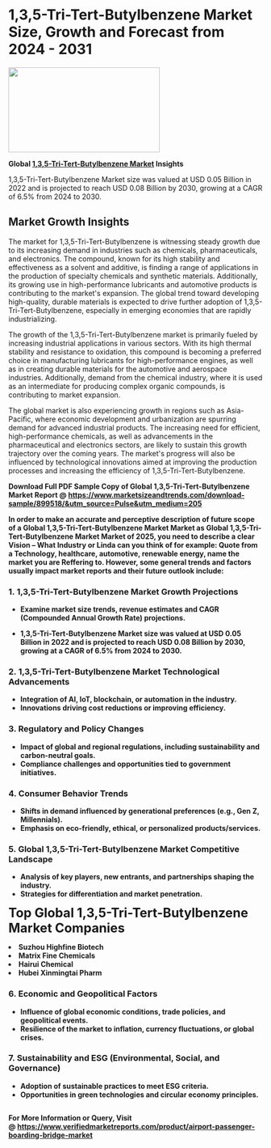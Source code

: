 <H1>1,3,5-Tri-Tert-Butylbenzene Market Size, Growth and Forecast from 2024 - 2031</H1><img class="aligncenter size-medium wp-image-584254" src="https://thirdeyenews.in/wp-content/uploads/2024/09/Global-Market-Research-300x168.jpeg" alt="" width="300" height="168" /><p><strong>Global&nbsp;<a href="https://www.marketsizeandtrends.com/download-sample/899518/&amp;utm_source=Pulse&amp;utm_medium=205">1,3,5-Tri-Tert-Butylbenzene Market</a> Insights</strong></p><p>1,3,5-Tri-Tert-Butylbenzene Market size was valued at USD 0.05 Billion in 2022 and is projected to reach USD 0.08 Billion by 2030, growing at a CAGR of 6.5% from 2024 to 2030.</p><p><h2>Market Growth Insights</h2> <p>The market for 1,3,5-Tri-Tert-Butylbenzene is witnessing steady growth due to its increasing demand in industries such as chemicals, pharmaceuticals, and electronics. The compound, known for its high stability and effectiveness as a solvent and additive, is finding a range of applications in the production of specialty chemicals and synthetic materials. Additionally, its growing use in high-performance lubricants and automotive products is contributing to the market's expansion. The global trend toward developing high-quality, durable materials is expected to drive further adoption of 1,3,5-Tri-Tert-Butylbenzene, especially in emerging economies that are rapidly industrializing.</p> <p><strong></strong></p> <p>The growth of the 1,3,5-Tri-Tert-Butylbenzene market is primarily fueled by increasing industrial applications in various sectors. With its high thermal stability and resistance to oxidation, this compound is becoming a preferred choice in manufacturing lubricants for high-performance engines, as well as in creating durable materials for the automotive and aerospace industries. Additionally, demand from the chemical industry, where it is used as an intermediate for producing complex organic compounds, is contributing to market expansion.</p> <p>The global market is also experiencing growth in regions such as Asia-Pacific, where economic development and urbanization are spurring demand for advanced industrial products. The increasing need for efficient, high-performance chemicals, as well as advancements in the pharmaceutical and electronics sectors, are likely to sustain this growth trajectory over the coming years. The market's progress will also be influenced by technological innovations aimed at improving the production processes and increasing the efficiency of 1,3,5-Tri-Tert-Butylbenzene.</p> <p><strong></p><p><span class=""><strong>Download Full PDF Sample Copy of Global 1,3,5-Tri-Tert-Butylbenzene Market Report</strong> @ <a href="https://www.marketsizeandtrends.com/download-sample/899518/&amp;utm_source=Pulse&amp;utm_medium=205" target="_blank">https://www.marketsizeandtrends.com/download-sample/899518/&amp;utm_source=Pulse&amp;utm_medium=205</a></span></p><p>In order to make an accurate and perceptive description of future scope of a Global&nbsp;1,3,5-Tri-Tert-Butylbenzene Market Market as Global&nbsp;1,3,5-Tri-Tert-Butylbenzene Market Market of 2025, you need to describe a clear Vision &ndash; What Industry or Linda can you think of for example: Quote from a Technology, healthcare, automotive, renewable energy, name the market you are Reffering to. However, some general trends and factors usually impact market reports and their future outlook include:</p><h3>1.&nbsp;<strong>1,3,5-Tri-Tert-Butylbenzene Market Growth Projections</strong></h3><ul><li>Examine market size trends, revenue estimates and CAGR (Compounded Annual Growth Rate) projections.</li><li><p>1,3,5-Tri-Tert-Butylbenzene Market size was valued at USD 0.05 Billion in 2022 and is projected to reach USD 0.08 Billion by 2030, growing at a CAGR of 6.5% from 2024 to 2030.</p></li></ul><h3>2.&nbsp;<strong>1,3,5-Tri-Tert-Butylbenzene Market Technological Advancements</strong></h3><ul><li>Integration of AI, IoT, blockchain, or automation in the industry.</li><li>Innovations driving cost reductions or improving efficiency.</li></ul><h3>3.&nbsp;<strong>Regulatory and Policy Changes</strong></h3><ul><li>Impact of global and regional regulations, including sustainability and carbon-neutral goals.</li><li>Compliance challenges and opportunities tied to government initiatives.</li></ul><h3>4.&nbsp;<strong>Consumer Behavior Trends</strong></h3><ul><li>Shifts in demand influenced by generational preferences (e.g., Gen Z, Millennials).</li><li>Emphasis on eco-friendly, ethical, or personalized products/services.</li></ul><h3>5.&nbsp;<strong>Global 1,3,5-Tri-Tert-Butylbenzene Market Competitive Landscape</strong></h3><ul><li>Analysis of key players, new entrants, and partnerships shaping the industry.</li><li>Strategies for differentiation and market penetration.</li></ul><p data-pm-slice="1 1 []"><span style="color: inherit; font-family: inherit; font-size: 25px;">Top Global 1,3,5-Tri-Tert-Butylbenzene Market Companies</span></p><div class="" data-test-id=""><p><li>Suzhou Highfine Biotech</li><li> Matrix Fine Chemicals</li><li> Hairui Chemical</li><li> Hubei Xinmingtai Pharm</li></p></div><h3>6.&nbsp;<strong>Economic and Geopolitical Factors</strong></h3><ul><li>Influence of global economic conditions, trade policies, and geopolitical events.</li><li>Resilience of the market to inflation, currency fluctuations, or global crises.</li></ul><h3>7.&nbsp;<strong>Sustainability and ESG (Environmental, Social, and Governance)</strong></h3><ul><li>Adoption of sustainable practices to meet ESG criteria.</li><li>Opportunities in green technologies and circular economy principles.</li></ul><h2><strong style="font-size: 14px;">For More Information or Query, Visit @&nbsp;</strong><a style="background-color: #ffffff; font-size: 14px;" href="https://www.marketsizeandtrends.com/report/135-tri-tert-butylbenzene-market/" target="_blank">https://www.verifiedmarketreports.com/product/airport-passenger-boarding-bridge-market</a></h2>
